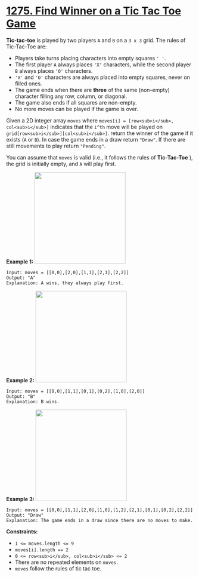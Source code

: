 # [1275. Find Winner on a Tic Tac Toe Game](https://leetcode.com/problems/find-winner-on-a-tic-tac-toe-game/description/?envType=study-plan-v2&envId=programming-skills)

**Tic-tac-toe**  is played by two players `A` and `B` on a `3 x 3` grid. The rules of Tic-Tac-Toe are:

- Players take turns placing characters into empty squares `' '`.
- The first player `A` always places `'X'` characters, while the second player `B` always places `'O'` characters.
- `'X'` and `'O'` characters are always placed into empty squares, never on filled ones.
- The game ends when there are **three**  of the same (non-empty) character filling any row, column, or diagonal.
- The game also ends if all squares are non-empty.
- No more moves can be played if the game is over.

Given a 2D integer array `moves` where `moves[i] = [row<sub>i</sub>, col<sub>i</sub>]` indicates that the `i^th` move will be played on `grid[row<sub>i</sub>][col<sub>i</sub>]`. return the winner of the game if it exists (`A` or `B`). In case the game ends in a draw return `"Draw"`. If there are still movements to play return `"Pending"`.

You can assume that `moves` is valid (i.e., it follows the rules of **Tic-Tac-Toe** ), the grid is initially empty, and `A` will play first.

**Example 1:** 
<img alt="" src="https://assets.leetcode.com/uploads/2021/09/22/xo1-grid.jpg" style="width: 244px; height: 245px;">

```
Input: moves = [[0,0],[2,0],[1,1],[2,1],[2,2]]
Output: "A"
Explanation: A wins, they always play first.
```

**Example 2:** 
<img alt="" src="https://assets.leetcode.com/uploads/2021/09/22/xo2-grid.jpg" style="width: 244px; height: 245px;">

```
Input: moves = [[0,0],[1,1],[0,1],[0,2],[1,0],[2,0]]
Output: "B"
Explanation: B wins.
```

**Example 3:** 
<img alt="" src="https://assets.leetcode.com/uploads/2021/09/22/xo3-grid.jpg" style="width: 244px; height: 245px;">

```
Input: moves = [[0,0],[1,1],[2,0],[1,0],[1,2],[2,1],[0,1],[0,2],[2,2]]
Output: "Draw"
Explanation: The game ends in a draw since there are no moves to make.
```

**Constraints:** 

- `1 <= moves.length <= 9`
- `moves[i].length == 2`
- `0 <= row<sub>i</sub>, col<sub>i</sub> <= 2`
- There are no repeated elements on `moves`.
- `moves` follow the rules of tic tac toe.